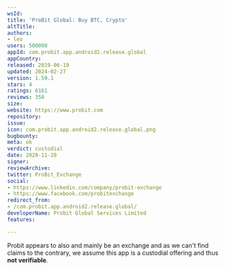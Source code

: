 ```yaml
---
wsId: 
title: 'ProBit Global: Buy BTC, Crypto'
altTitle: 
authors:
- leo
users: 500000
appId: com.probit.app.android2.release.global
appCountry: 
released: 2019-06-19
updated: 2024-02-27
version: 1.59.1
stars: 4
ratings: 6161
reviews: 350
size: 
website: https://www.probit.com
repository: 
issue: 
icon: com.probit.app.android2.release.global.png
bugbounty: 
meta: ok
verdict: custodial
date: 2020-11-28
signer: 
reviewArchive: 
twitter: ProBit_Exchange
social:
- https://www.linkedin.com/company/probit-exchange
- https://www.facebook.com/probitexchange
redirect_from:
- /com.probit.app.android2.release.global/
developerName: Probit Global Services Limited
features: 

---
```


Probit appears to also and mainly be an exchange and as we can't find claims to
the contrary, we assume this app is a custodial offering and thus **not verifiable**.
